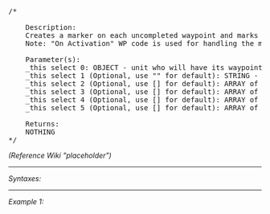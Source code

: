 <pre>/*

	Description:
	Creates a marker on each uncompleted waypoint and marks it checked after completing that WP.
	Note: "On Activation" WP code is used for handling the markers; if this code is overwritten during the course, it can break this functionality

	Parameter(s):
	_this select 0: OBJECT - unit who will have its waypoints marked
	_this select 1 (Optional, use "" for default): STRING - text of hint shown after completing a waypoint, %1 is used for WP number (default "")
	_this select 2 (Optional, use [] for default): ARRAY of STRINGS - marker text format for [uncompleted, completed] waypoints, %1 is used for WP number (default ["%1", "%1"])
	_this select 3 (Optional, use [] for default): ARRAY of STRINGS - marker icon for [uncompleted, completed] waypoints (default ["mil_circle", "mil_circle"])
	_this select 4 (Optional, use [] for default): ARRAY of STRINGS - marker color for [uncompleted, completed] waypoints (default ["ColorRed", "ColorGreen"])
	_this select 5 (Optional, use [] for default): ARRAY of NUMBERS - marker size for [uncompleted, completed] waypoints (default [0.75, 0.75])

	Returns:
	NOTHING
*/</pre>

*(Reference Wiki "placeholder")*


---
*Syntaxes:*

<!-- [] call `BIS_fnc_markWaypoints` -->

---
*Example 1:*

<!-- 
```sqf
[] call BIS_fnc_markWaypoints;
``` -->